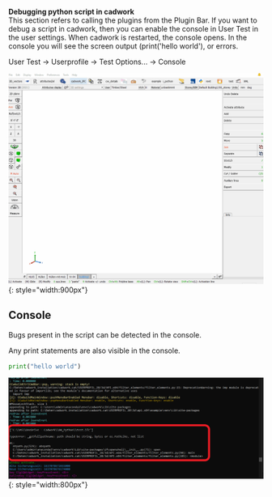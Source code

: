 **Debugging python script in cadwork**<br>
This section refers to calling the plugins from the Plugin Bar.
If you want to debug a script in cadwork, then you can enable the console in User Test in the user settings. When cadwork is restarted, the console opens. 
In the console you will see the screen output (print('hello world'), or errors. 

User Test -> Userprofile -> Test Options... -> Console


![GIF](img/console.gif){: style="width:900px"}

## Console

Bugs present in the script can be detected in the console. 

Any print statements are also visible in the console. 

```python
print("hello world")
```

![Screenshot](img/console_cw.png){: style="width:800px"}